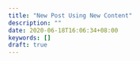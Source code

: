 ```yaml
---
title: "New Post Using New Content"
description: ""
date: 2020-06-18T16:06:34+08:00
keywords: []
draft: true
---
```

